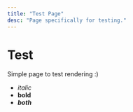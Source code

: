 ```yaml
---
title: "Test Page"
desc: "Page specifically for testing."
---
```


# Test

Simple page to test rendering :)

- *italic*
- **bold**
- ***both***
